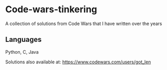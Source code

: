 # Code-wars-tinkering
A collection of solutions from Code Wars that I have written over the years

## Languages
Python, C, Java

Solutions also available at: https://www.codewars.com/users/got_len
